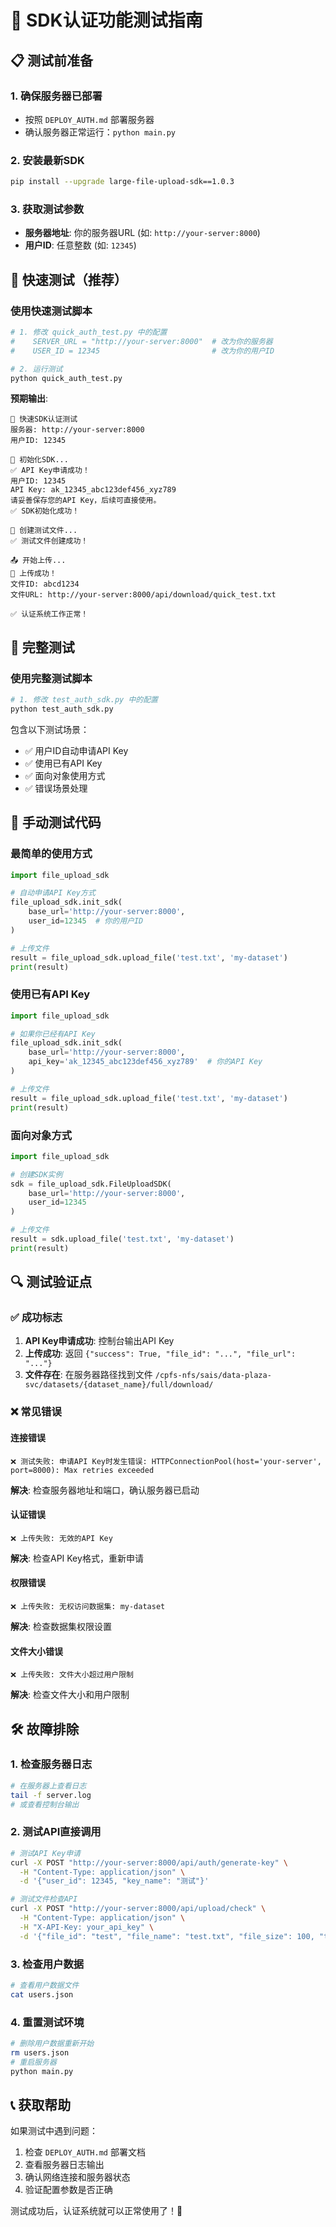 # 🧪 SDK认证功能测试指南

## 📋 测试前准备

### 1. 确保服务器已部署
- 按照 `DEPLOY_AUTH.md` 部署服务器
- 确认服务器正常运行：`python main.py`

### 2. 安装最新SDK
```bash
pip install --upgrade large-file-upload-sdk==1.0.3
```

### 3. 获取测试参数
- **服务器地址**: 你的服务器URL (如: `http://your-server:8000`)
- **用户ID**: 任意整数 (如: `12345`)

## 🚀 快速测试（推荐）

### 使用快速测试脚本
```bash
# 1. 修改 quick_auth_test.py 中的配置
#    SERVER_URL = "http://your-server:8000"  # 改为你的服务器
#    USER_ID = 12345                         # 改为你的用户ID

# 2. 运行测试
python quick_auth_test.py
```

**预期输出**:
```
🚀 快速SDK认证测试
服务器: http://your-server:8000
用户ID: 12345

📡 初始化SDK...
✅ API Key申请成功！
用户ID: 12345
API Key: ak_12345_abc123def456_xyz789
请妥善保存您的API Key，后续可直接使用。
✅ SDK初始化成功！

📝 创建测试文件...
✅ 测试文件创建成功！

📤 开始上传...
🎉 上传成功！
文件ID: abcd1234
文件URL: http://your-server:8000/api/download/quick_test.txt

✅ 认证系统工作正常！
```

## 🔬 完整测试

### 使用完整测试脚本
```bash
# 1. 修改 test_auth_sdk.py 中的配置
python test_auth_sdk.py
```

包含以下测试场景：
- ✅ 用户ID自动申请API Key
- ✅ 使用已有API Key
- ✅ 面向对象使用方式
- ✅ 错误场景处理

## 📝 手动测试代码

### 最简单的使用方式
```python
import file_upload_sdk

# 自动申请API Key方式
file_upload_sdk.init_sdk(
    base_url='http://your-server:8000',
    user_id=12345  # 你的用户ID
)

# 上传文件
result = file_upload_sdk.upload_file('test.txt', 'my-dataset')
print(result)
```

### 使用已有API Key
```python
import file_upload_sdk

# 如果你已经有API Key
file_upload_sdk.init_sdk(
    base_url='http://your-server:8000',
    api_key='ak_12345_abc123def456_xyz789'  # 你的API Key
)

# 上传文件
result = file_upload_sdk.upload_file('test.txt', 'my-dataset')
print(result)
```

### 面向对象方式
```python
import file_upload_sdk

# 创建SDK实例
sdk = file_upload_sdk.FileUploadSDK(
    base_url='http://your-server:8000',
    user_id=12345
)

# 上传文件
result = sdk.upload_file('test.txt', 'my-dataset')
print(result)
```

## 🔍 测试验证点

### ✅ 成功标志
1. **API Key申请成功**: 控制台输出API Key
2. **上传成功**: 返回 `{"success": True, "file_id": "...", "file_url": "..."}`
3. **文件存在**: 在服务器路径找到文件 `/cpfs-nfs/sais/data-plaza-svc/datasets/{dataset_name}/full/download/`

### ❌ 常见错误

#### 连接错误
```
❌ 测试失败: 申请API Key时发生错误: HTTPConnectionPool(host='your-server', port=8000): Max retries exceeded
```
**解决**: 检查服务器地址和端口，确认服务器已启动

#### 认证错误
```
❌ 上传失败: 无效的API Key
```
**解决**: 检查API Key格式，重新申请

#### 权限错误
```
❌ 上传失败: 无权访问数据集: my-dataset
```
**解决**: 检查数据集权限设置

#### 文件大小错误
```
❌ 上传失败: 文件大小超过用户限制
```
**解决**: 检查文件大小和用户限制

## 🛠 故障排除

### 1. 检查服务器日志
```bash
# 在服务器上查看日志
tail -f server.log
# 或查看控制台输出
```

### 2. 测试API直接调用
```bash
# 测试API Key申请
curl -X POST "http://your-server:8000/api/auth/generate-key" \
  -H "Content-Type: application/json" \
  -d '{"user_id": 12345, "key_name": "测试"}'

# 测试文件检查API
curl -X POST "http://your-server:8000/api/upload/check" \
  -H "Content-Type: application/json" \
  -H "X-API-Key: your_api_key" \
  -d '{"file_id": "test", "file_name": "test.txt", "file_size": 100, "total_chunks": 1, "dataset_name": "test"}'
```

### 3. 检查用户数据
```bash
# 查看用户数据文件
cat users.json
```

### 4. 重置测试环境
```bash
# 删除用户数据重新开始
rm users.json
# 重启服务器
python main.py
```

## 📞 获取帮助

如果测试中遇到问题：
1. 检查 `DEPLOY_AUTH.md` 部署文档
2. 查看服务器日志输出
3. 确认网络连接和服务器状态
4. 验证配置参数是否正确

测试成功后，认证系统就可以正常使用了！🎉
